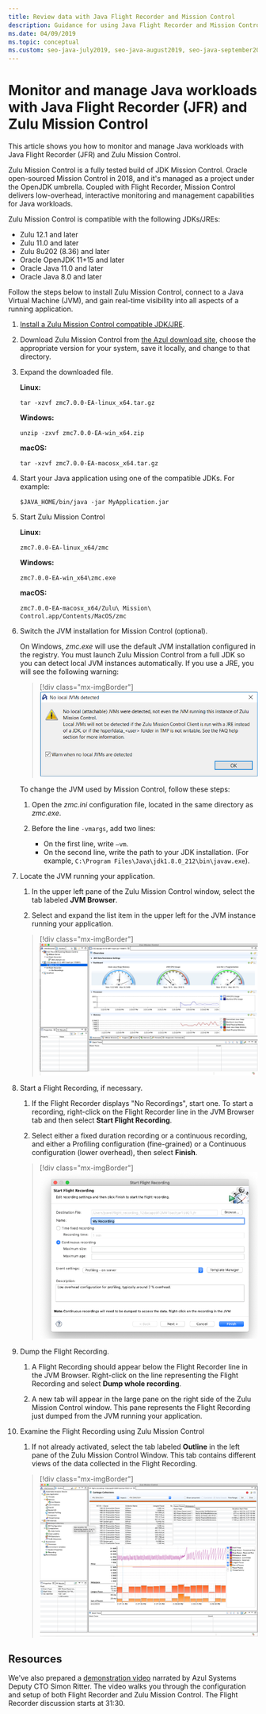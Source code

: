 ```yaml
---
title: Review data with Java Flight Recorder and Mission Control
description: Guidance for using Java Flight Recorder and Mission Control to collect and review app data.
ms.date: 04/09/2019
ms.topic: conceptual
ms.custom: seo-java-july2019, seo-java-august2019, seo-java-september2019
---
```


# Monitor and manage Java workloads with Java Flight Recorder (JFR) and Zulu Mission Control

This article shows you how to monitor and manage Java workloads with Java Flight Recorder (JFR) and Zulu Mission Control.

Zulu Mission Control is a fully tested build of JDK Mission Control. Oracle open-sourced Mission Control in 2018, and it's managed as a project under the OpenJDK umbrella. Coupled with Flight Recorder, Mission Control delivers low-overhead, interactive monitoring and management capabilities for Java workloads.

Zulu Mission Control is compatible with the following JDKs/JREs:

* Zulu 12.1 and later
* Zulu 11.0 and later
* Zulu 8u202 (8.36) and later
* Oracle OpenJDK 11+15 and later
* Oracle Java 11.0 and later
* Oracle Java 8.0 and later

Follow the steps below to install Zulu Mission Control, connect to a Java Virtual Machine (JVM), and gain real-time visibility into all aspects of a running application.

1. [Install a Zulu Mission Control compatible JDK/JRE](java-jdk-install.md).

2. Download Zulu Mission Control from [the Azul download site](https://www.azul.com/products/zulu-mission-control/), choose the appropriate version for your system, save it locally, and change to that directory.

3. Expand the downloaded file.

    **Linux:**

    ```cli
    tar -xzvf zmc7.0.0-EA-linux_x64.tar.gz
    ```

    **Windows:**

    ```cli
    unzip -zxvf zmc7.0.0-EA-win_x64.zip
    ```

    **macOS:**

    ```cli
    tar -xzvf zmc7.0.0-EA-macosx_x64.tar.gz
    ```

4. Start your Java application using one of the compatible JDKs. For example:

    ```cli
    $JAVA_HOME/bin/java -jar MyApplication.jar
    ```

5. Start Zulu Mission Control

    **Linux:**

    ```cli
    zmc7.0.0-EA-linux_x64/zmc
    ```

    **Windows:**

    ```cli
    zmc7.0.0-EA-win_x64\zmc.exe
    ```

    **macOS:**

    ```cli
    zmc7.0.0-EA-macosx_x64/Zulu\ Mission\ Control.app/Contents/MacOS/zmc
    ```

6. Switch the JVM installation for Mission Control (optional).

    On Windows, *zmc.exe* will use the default JVM installation configured in the registry. You must launch Zulu Mission Control from a full JDK so you can detect local JVM instances automatically. If you use a JRE, you will see the following warning:

    > [!div class="mx-imgBorder"]
    ![Warning if JDK install is JRE-only](media/jfr-jre-warning-message.png)

    To change the JVM used by Mission Control, follow these steps:

    1. Open the *zmc.ini* configuration file, located in the same directory as *zmc.exe*.

    2. Before the line `-vmargs`, add two lines:

        * On the first line, write `–vm`.
        * On the second line, write the path to your JDK installation. (For example, `C:\Program Files\Java\jdk1.8.0_212\bin\javaw.exe`).

7. Locate the JVM running your application.

    1. In the upper left pane of the Zulu Mission Control window, select the tab labeled **JVM Browser**.

    2. Select and expand the list item in the upper left for the JVM instance running your application.

    > [!div class="mx-imgBorder"]
    ![Expand the list item in the upper left for your JVM instance](media/jfr-jvm-instance-dashboard.png)

8. Start a Flight Recording, if necessary.

    1. If the Flight Recorder displays "No Recordings", start one. To start a recording, right-click on the Flight Recorder line in the JVM Browser tab and then select **Start Flight Recording**.

    2. Select either a fixed duration recording or a continuous recording, and either a Profiling configuration (fine-grained) or a Continuous configuration (lower overhead), then select **Finish**.

    > [!div class="mx-imgBorder"]
    ![Start a Flight Recording](media/jfr-start-flight-recording.png)

9. Dump the Flight Recording.

    1. A Flight Recording should appear below the Flight Recorder line in the JVM Browser. Right-click on the line representing the Flight Recording and select **Dump whole recording**.

    2. A new tab will appear in the large pane on the right side of the Zulu Mission Control window. This pane represents the Flight Recording just dumped from the JVM running your application.

10. Examine the Flight Recording using Zulu Mission Control
    1. If not already activated, select the tab labeled **Outline** in the left pane of the Zulu Mission Control Window. This tab contains different views of the data collected in the Flight Recording.

    > [!div class="mx-imgBorder"]
    ![Review the Flight Recording](media/jfr-zulu-mission-control-data.png)

## Resources

We've also prepared a [demonstration video](https://www.azul.com/presentation/azul-webinar-open-source-flight-recorder-and-mission-control-managing-and-measuring-openjdk-8-performance/) narrated by Azul Systems Deputy CTO Simon Ritter. The video walks you through the configuration and setup of both Flight Recorder and Zulu Mission Control. The Flight Recorder discussion starts at 31:30.
